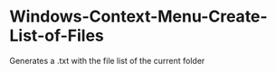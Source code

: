 # Windows-Context-Menu-Create-List-of-Files
Generates a .txt with the file list of the current folder
